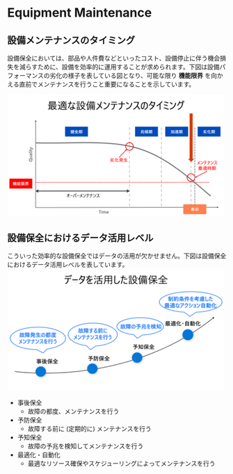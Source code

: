 # Equipment Maintenance

## 設備メンテナンスのタイミング
設備保全においては、部品や人件費などといったコスト、設備停止に伴う機会損失を減らすために、設備を効率的に運用することが求められます。下図は設備パフォーマンスの劣化の様子を表している図となり、可能な限り **機能限界** を向かえる直前でメンテナンスを行うこと重要になることを示しています。

<img src="./images/em-timing.png" width=500><br/>

## 設備保全におけるデータ活用レベル
こういった効率的な設備保全ではデータの活用が欠かせません。下図は設備保全におけるデータ活用レベルを表しています。
<img src="./images/em-data-analytics-step.png" width=500><br/>

- 事後保全
  - 故障の都度、メンテナンスを行う
- 予防保全
  - 故障する前に (定期的に) メンテナンスを行う
- 予知保全
  - 故障の予兆を検知してメンテナンスを行う
- 最適化・自動化
  - 最適なリソース確保やスケジューリングによってメンテナンスを行う

